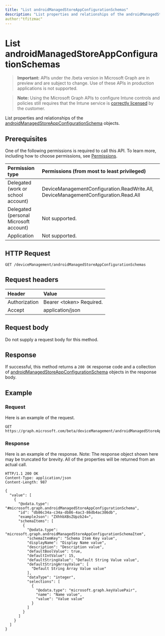 ```yaml
---
title: "List androidManagedStoreAppConfigurationSchemas"
description: "List properties and relationships of the androidManagedStoreAppConfigurationSchema objects."
author:"tfitzmac"
---
```


# List androidManagedStoreAppConfigurationSchemas

> **Important:** APIs under the /beta version in Microsoft Graph are in preview and are subject to change. Use of these APIs in production applications is not supported.

> **Note:** Using the Microsoft Graph APIs to configure Intune controls and policies still requires that the Intune service is [correctly licensed](https://go.microsoft.com/fwlink/?linkid=839381) by the customer.

List properties and relationships of the [androidManagedStoreAppConfigurationSchema](../resources/intune-androidforwork-androidmanagedstoreappconfigurationschema.md) objects.
## Prerequisites
One of the following permissions is required to call this API. To learn more, including how to choose permissions, see [Permissions](/graph/permissions-reference).

|Permission type|Permissions (from most to least privileged)|
|:---|:---|
|Delegated (work or school account)|DeviceManagementConfiguration.ReadWrite.All, DeviceManagementConfiguration.Read.All|
|Delegated (personal Microsoft account)|Not supported.|
|Application|Not supported.|

## HTTP Request
<!-- {
  "blockType": "ignored"
}
-->
``` http
GET /deviceManagement/androidManagedStoreAppConfigurationSchemas
```

## Request headers
|Header|Value|
|:---|:---|
|Authorization|Bearer &lt;token&gt; Required.|
|Accept|application/json|

## Request body
Do not supply a request body for this method.

## Response
If successful, this method returns a `200 OK` response code and a collection of [androidManagedStoreAppConfigurationSchema](../resources/intune-androidforwork-androidmanagedstoreappconfigurationschema.md) objects in the response body.

## Example
### Request
Here is an example of the request.
``` http
GET https://graph.microsoft.com/beta/deviceManagement/androidManagedStoreAppConfigurationSchemas
```

### Response
Here is an example of the response. Note: The response object shown here may be truncated for brevity. All of the properties will be returned from an actual call.
``` http
HTTP/1.1 200 OK
Content-Type: application/json
Content-Length: 987

{
  "value": [
    {
      "@odata.type": "#microsoft.graph.androidManagedStoreAppConfigurationSchema",
      "id": "db86c34a-c34a-db86-4ac3-86db4ac386db",
      "exampleJson": "ZXhhbXBsZUpzb24=",
      "schemaItems": [
        {
          "@odata.type": "microsoft.graph.androidManagedStoreAppConfigurationSchemaItem",
          "schemaItemKey": "Schema Item Key value",
          "displayName": "Display Name value",
          "description": "Description value",
          "defaultBoolValue": true,
          "defaultIntValue": 15,
          "defaultStringValue": "Default String Value value",
          "defaultStringArrayValue": [
            "Default String Array Value value"
          ],
          "dataType": "integer",
          "selections": [
            {
              "@odata.type": "microsoft.graph.keyValuePair",
              "name": "Name value",
              "value": "Value value"
            }
          ]
        }
      ]
    }
  ]
}
```






